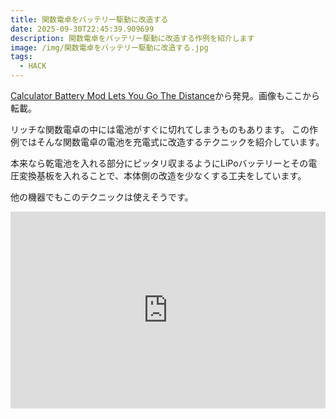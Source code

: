 ```yaml
---
title: 関数電卓をバッテリー駆動に改造する
date: 2025-09-30T22:45:39.909699
description: 関数電卓をバッテリー駆動に改造する作例を紹介します
image: /img/関数電卓をバッテリー駆動に改造する.jpg
tags:
  - HACK
---
```

[Calculator Battery Mod Lets You Go The Distance](https://hackaday.com/2025/09/23/calculator-battery-mod-lets-you-go-the-distance/)から発見。画像もここから転載。

リッチな関数電卓の中には電池がすぐに切れてしまうものもあります。
この作例ではそんな関数電卓の電池を充電式に改造するテクニックを紹介しています。

本来なら乾電池を入れる部分にピッタリ収まるようにLiPoバッテリーとその電圧変換基板を入れることで、本体側の改造を少なくする工夫をしています。

他の機器でもこのテクニックは使えそうです。

<iframe width="100%" height="315" src="https://www.youtube.com/embed/S9CCIyYRlEc" title="YouTube video player" frameborder="0" allow="accelerometer; autoplay; clipboard-write; encrypted-media; gyroscope; picture-in-picture" allowfullscreen></iframe>



